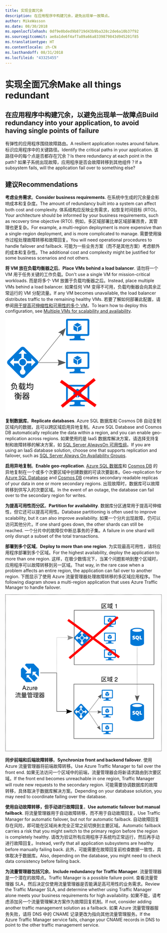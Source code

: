 ```yaml
---
title: 实现全面冗余
description: 在应用程序中构建冗余，避免出现单一故障点。
author: MikeWasson
ms.date: 08/30/2018
ms.openlocfilehash: 0df9e0bded9b8719d43b9ba328c2de6a10b37f92
ms.sourcegitcommit: ae8a1de6f4af7a89a66a8339879843d945201f85
ms.translationtype: HT
ms.contentlocale: zh-CN
ms.lasthandoff: 08/31/2018
ms.locfileid: "43325455"
---
```

# <a name="make-all-things-redundant"></a><span data-ttu-id="61252-103">实现全面冗余</span><span class="sxs-lookup"><span data-stu-id="61252-103">Make all things redundant</span></span>

## <a name="build-redundancy-into-your-application-to-avoid-having-single-points-of-failure"></a><span data-ttu-id="61252-104">在应用程序中构建冗余，以避免出现单一故障点</span><span class="sxs-lookup"><span data-stu-id="61252-104">Build redundancy into your application, to avoid having single points of failure</span></span>

<span data-ttu-id="61252-105">有弹性的应用程序围绕故障路由。</span><span class="sxs-lookup"><span data-stu-id="61252-105">A resilient application routes around failure.</span></span> <span data-ttu-id="61252-106">标识应用程序中的关键路径。</span><span class="sxs-lookup"><span data-stu-id="61252-106">Identify the critical paths in your application.</span></span> <span data-ttu-id="61252-107">该路径中的每个点是否都存在冗余？</span><span class="sxs-lookup"><span data-stu-id="61252-107">Is there redundancy at each point in the path?</span></span> <span data-ttu-id="61252-108">如果子系统出现故障，应用程序是否会故障转移到其他组件？</span><span class="sxs-lookup"><span data-stu-id="61252-108">If a subsystem fails, will the application fail over to something else?</span></span>

## <a name="recommendations"></a><span data-ttu-id="61252-109">建议</span><span class="sxs-lookup"><span data-stu-id="61252-109">Recommendations</span></span> 

<span data-ttu-id="61252-110">**考虑业务需求**。</span><span class="sxs-lookup"><span data-stu-id="61252-110">**Consider business requirements**.</span></span> <span data-ttu-id="61252-111">在系统中生成的冗余量会影响成本和复杂度。</span><span class="sxs-lookup"><span data-stu-id="61252-111">The amount of redundancy built into a system can affect both cost and complexity.</span></span> <span data-ttu-id="61252-112">体系结构应反映业务需求，如恢复时间目标 (RTO)。</span><span class="sxs-lookup"><span data-stu-id="61252-112">Your architecture should be informed by your business requirements, such as recovery time objective (RTO).</span></span> <span data-ttu-id="61252-113">例如，多区域部署比单区域部署昂贵，其管理也更复杂。</span><span class="sxs-lookup"><span data-stu-id="61252-113">For example, a multi-region deployment is more expensive than a single-region deployment, and is more complicated to manage.</span></span> <span data-ttu-id="61252-114">需要使用操作过程处理故障转移和故障回复。</span><span class="sxs-lookup"><span data-stu-id="61252-114">You will need operational procedures to handle failover and failback.</span></span> <span data-ttu-id="61252-115">可能为一些业务方案（而不是其他方案）考虑额外的成本和复杂性。</span><span class="sxs-lookup"><span data-stu-id="61252-115">The additional cost and complexity might be justified for some business scenarios and not others.</span></span>

<span data-ttu-id="61252-116">**将 VM 放在负载均衡器之后**。</span><span class="sxs-lookup"><span data-stu-id="61252-116">**Place VMs behind a load balancer**.</span></span> <span data-ttu-id="61252-117">请勿将一个 VM 用于任务关键的工作负载。</span><span class="sxs-lookup"><span data-stu-id="61252-117">Don't use a single VM for mission-critical workloads.</span></span> <span data-ttu-id="61252-118">而是将多个 VM 放置于负载均衡器之后。</span><span class="sxs-lookup"><span data-stu-id="61252-118">Instead, place multiple VMs behind a load balancer.</span></span> <span data-ttu-id="61252-119">如果任何 VM 变得不可用，负载均衡器会向其余正常运行的 VM 分配流量。</span><span class="sxs-lookup"><span data-stu-id="61252-119">If any VM becomes unavailable, the load balancer distributes traffic to the remaining healthy VMs.</span></span> <span data-ttu-id="61252-120">若要了解如何部署此配置，请参阅[用于提高可伸缩性和可用性的多个 VM][multi-vm-blueprint]。</span><span class="sxs-lookup"><span data-stu-id="61252-120">To learn how to deploy this configuration, see [Multiple VMs for scalability and availability][multi-vm-blueprint].</span></span>

![](./images/load-balancing.svg)

<span data-ttu-id="61252-121">**复制数据库**。</span><span class="sxs-lookup"><span data-stu-id="61252-121">**Replicate databases**.</span></span> <span data-ttu-id="61252-122">Azure SQL 数据库和 Cosmos DB 自动复制区域内的数据，且可以跨区域启用异地复制。</span><span class="sxs-lookup"><span data-stu-id="61252-122">Azure SQL Database and Cosmos DB automatically replicate the data within a region, and you can enable geo-replication across regions.</span></span> <span data-ttu-id="61252-123">如果使用的是 IaaS 数据库解决方案，请选择支持复制和故障转移的解决方案，如 [SQL Server AlwaysOn 可用性组][sql-always-on]。</span><span class="sxs-lookup"><span data-stu-id="61252-123">If you are using an IaaS database solution, choose one that supports replication and failover, such as [SQL Server Always On Availability Groups][sql-always-on].</span></span> 

<span data-ttu-id="61252-124">**启用异地复制**。</span><span class="sxs-lookup"><span data-stu-id="61252-124">**Enable geo-replication**.</span></span> <span data-ttu-id="61252-125">[Azure SQL 数据库][sql-geo-replication]和 [Cosmos DB][cosmosdb-geo-replication] 的异地复制在一个或多个次要区域中创建数据的可读次要副本。</span><span class="sxs-lookup"><span data-stu-id="61252-125">Geo-replication for [Azure SQL Database][sql-geo-replication] and [Cosmos DB][cosmosdb-geo-replication] creates secondary readable replicas of your data in one or more secondary regions.</span></span> <span data-ttu-id="61252-126">出现故障时，数据库可以故障转移到供写入的次要区域。</span><span class="sxs-lookup"><span data-stu-id="61252-126">In the event of an outage, the database can fail over to the secondary region for writes.</span></span>

<span data-ttu-id="61252-127">**为提高可用性而分区**。</span><span class="sxs-lookup"><span data-stu-id="61252-127">**Partition for availability**.</span></span> <span data-ttu-id="61252-128">数据库分区通常用于提高可伸缩性，但它还可以提高可用性。</span><span class="sxs-lookup"><span data-stu-id="61252-128">Database partitioning is often used to improve scalability, but it can also improve availability.</span></span> <span data-ttu-id="61252-129">如果一个分片出现故障，仍可以访问其他分片。</span><span class="sxs-lookup"><span data-stu-id="61252-129">If one shard goes down, the other shards can still be reached.</span></span> <span data-ttu-id="61252-130">一个分片中的故障仅中断总事务的子集。</span><span class="sxs-lookup"><span data-stu-id="61252-130">A failure in one shard will only disrupt a subset of the total transactions.</span></span> 

<span data-ttu-id="61252-131">**部署到多个区域**。</span><span class="sxs-lookup"><span data-stu-id="61252-131">**Deploy to more than one region**.</span></span> <span data-ttu-id="61252-132">为实现最高可用性，请将应用程序部署到多个区域。</span><span class="sxs-lookup"><span data-stu-id="61252-132">For the highest availability, deploy the application to more than one region.</span></span> <span data-ttu-id="61252-133">这样，在极少数情况下，当某个问题影响到整个区域时，应用程序可以故障转移到另一区域。</span><span class="sxs-lookup"><span data-stu-id="61252-133">That way, in the rare case when a problem affects an entire region, the application can fail over to another region.</span></span> <span data-ttu-id="61252-134">下图显示了使用 Azure 流量管理器处理故障转移的多区域应用程序。</span><span class="sxs-lookup"><span data-stu-id="61252-134">The following diagram shows a multi-region application that uses Azure Traffic Manager to handle failover.</span></span>

![](images/failover.svg)

<span data-ttu-id="61252-135">**同步前端和后端故障转移**。</span><span class="sxs-lookup"><span data-stu-id="61252-135">**Synchronize front and backend failover**.</span></span> <span data-ttu-id="61252-136">使用 Azure 流量管理器将前端故障转移。</span><span class="sxs-lookup"><span data-stu-id="61252-136">Use Azure Traffic Manager to fail over the front end.</span></span> <span data-ttu-id="61252-137">如果无法访问一个区域中的前端，流量管理器会将新请求路由到次要区域。</span><span class="sxs-lookup"><span data-stu-id="61252-137">If the front end becomes unreachable in one region, Traffic Manager will route new requests to the secondary region.</span></span> <span data-ttu-id="61252-138">可能需要协调数据库的故障转移，具体取决于数据库解决方案。</span><span class="sxs-lookup"><span data-stu-id="61252-138">Depending on your database solution, you may need to coordinate failing over the database.</span></span> 

<span data-ttu-id="61252-139">**使用自动故障转移，但手动进行故障回复**。</span><span class="sxs-lookup"><span data-stu-id="61252-139">**Use automatic failover but manual failback**.</span></span> <span data-ttu-id="61252-140">将流量管理器用于自动故障转移，而不用于自动故障回复。</span><span class="sxs-lookup"><span data-stu-id="61252-140">Use Traffic Manager for automatic failover, but not for automatic failback.</span></span> <span data-ttu-id="61252-141">自动故障回复存在风险，即可能在区域尚未完全正常之前切换到主要区域。</span><span class="sxs-lookup"><span data-stu-id="61252-141">Automatic failback carries a risk that you might switch to the primary region before the region is completely healthy.</span></span> <span data-ttu-id="61252-142">请改为验证所有应用程序子系统均正常运行，然后再手动进行故障回复。</span><span class="sxs-lookup"><span data-stu-id="61252-142">Instead, verify that all application subsystems are healthy before manually failing back.</span></span> <span data-ttu-id="61252-143">此外，可能需要在故障回复前检查数据一致性，具体取决于数据库。</span><span class="sxs-lookup"><span data-stu-id="61252-143">Also, depending on the database, you might need to check data consistency before failing back.</span></span>

<span data-ttu-id="61252-144">**为流量管理器包括冗余**。</span><span class="sxs-lookup"><span data-stu-id="61252-144">**Include redundancy for Traffic Manager**.</span></span> <span data-ttu-id="61252-145">流量管理器是一个潜在的故障点。</span><span class="sxs-lookup"><span data-stu-id="61252-145">Traffic Manager is a possible failure point.</span></span> <span data-ttu-id="61252-146">查看流量管理器 SLA，然后决定仅使用流量管理器是否能满足高可用性的业务需求。</span><span class="sxs-lookup"><span data-stu-id="61252-146">Review the Traffic Manager SLA, and determine whether using Traffic Manager alone meets your business requirements for high availability.</span></span> <span data-ttu-id="61252-147">如果不能，请考虑添加另一个流量管理解决方案作为故障回复机制。</span><span class="sxs-lookup"><span data-stu-id="61252-147">If not, consider adding another traffic management solution as a failback.</span></span> <span data-ttu-id="61252-148">如果 Azure 流量管理器服务失败，请将 DNS 中的 CNAME 记录更改为指向其他流量管理服务。</span><span class="sxs-lookup"><span data-stu-id="61252-148">If the Azure Traffic Manager service fails, change your CNAME records in DNS to point to the other traffic management service.</span></span>



<!-- links -->

[multi-vm-blueprint]: ../../reference-architectures/virtual-machines-windows/multi-vm.md

[cassandra]: http://cassandra.apache.org/
[cosmosdb-geo-replication]: /azure/cosmos-db/distribute-data-globally
[sql-always-on]: https://msdn.microsoft.com/library/hh510230.aspx
[sql-geo-replication]: /azure/sql-database/sql-database-geo-replication-overview
